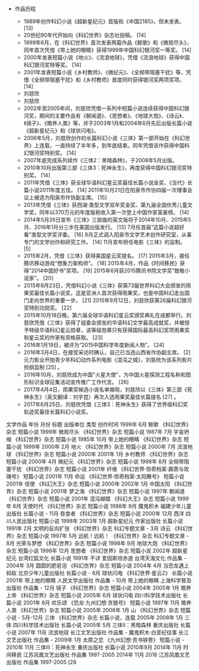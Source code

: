 
+ 作品历程

    + 1989年创作科幻小说《超新星纪元》首版和《中国2185》，但未发表。 [13] 
    + 20世纪90年代开始向《科幻世界》杂志社投稿。 [14] 
    + 1999年6月，在《科幻世界》首次发表两篇作品《鲸歌》和《微观尽头》，同年首次凭借《带上她的眼睛》获得1999年中国科幻银河奖一等奖。 [14] 
    + 2000年发表短篇小说《地火》、《流浪地球》，凭借《流浪地球》获得中国科幻银河奖特等奖。 [14] 
    + 2001年发表短篇小说《乡村教师》、《微纪元》、《全频带阻塞干扰》等，凭借《全频带阻塞干扰》和《乡村教师》首度同时获得银河奖两项奖项。 [14] 
    + 刘慈欣
    + 刘慈欣
    + 2002年至2005年间，刘慈欣凭借一系列中短篇小说连续获得中国科幻银河奖，期间的主要作品有《朝闻道》、《思想者》、《地球大炮》、《诗云》、《镜子》、《赡养人类》等，并于2003年1月和2004年6月先后出版长篇小说《超新星纪元》和《球状闪电》。
    + 2006年5月，刘慈欣创作的长篇科幻小说《三体》第一部开始在《科幻世界》上连载，一直持续了半年多，到年底结束。同年凭借该作获得中国科幻银河奖特别奖。 [14] 
    + 2007年底完成系列续作《三体2：黑暗森林》，于2008年5月出版。
    + 2010年10月出版第三部《三体3：死神永生》，再度获得中国科幻银河奖特别奖。 [14] 
    + 2011年凭借《三体》获全球华语科幻星云奖最佳长篇小说金奖、《当代》长篇小说2011年度五佳。 [14]  2011年10月21日在阳泉市作协四届一次理事会议上被选为阳泉市作协副主席。 [15] 
    + 2013年凭借《三体》获西湖·类型文学双年奖金奖、第九届全国优秀儿童文学奖，同年以370万元的年度版税收入第一次登上中国作家富豪榜。 [14] 
    + 2014年5月26日宣布《三体》三部曲的英文版将于2014年10月、2015年5月、2016年1月分三步在美国出版发行。 [13]  7月任首届“这篇小说超好看”类型文学奖评委。 [16]  8月正式调入阳泉市文学艺术创作研究室，从事专门的文学创作和研究工作。 [14]  11月宣布担任电影《三体》的监制。 [5] 
    + 2015年2月，凭借《三体》获得美国星云奖提名。 [17]  2015年3月，接任腾讯移动游戏“想象力架构师”。 [18]  2015年4月，作品《时间移民》获得“2014中国好书”奖项。 [19]  2015年6月获2015腾讯书院文学奖“致敬小说家”。 [20] 
    + 2015年8月23日，凭借科幻小说《三体》获第73届世界科幻大会颁发的雨果奖最佳长篇小说奖，这是亚洲人首次获得雨果奖，也是中国科幻走出国门走向世界的重要一步。 [21]  2015年9月12日，刘慈欣获第26届科幻银河奖特别功勋奖。 [22] 
    + 2015年10月18日晚，第六届全球华语科幻星云奖颁奖典礼在成都举行。刘慈欣凭借《三体》获得了组委会颁发的华语科幻文学最高成就奖，并被授予特级华语科幻星云勋章，该等级勋章只有获得国际最高科幻奖项雨果奖和星云奖的作家有资格获取。 [23] 
    + 2016年1月19日，被评为“2015中国科学年度新闻人物”。 [24] 
    + 2016年3月4日，在接受采访时确认，自己已当选山西省作协副主席。 [2]  元力影业开拍青少年科幻动作系列电影《混沌之城》，刘慈欣为该系列影片担纲监制 [25]  。
    + 2016年10月，刘慈欣成为中国"火星大使"，为中国火星探测工程名称和图形标识全球征集活动宣传推广工作代言。 [26] 
    + 2017年4月4日，雨果奖候选小说名单揭晓，刘慈欣以《三体》第三部《死神永生》（英文翻译：刘宇昆）再次入选雨果奖最佳长篇提名 [27]  。
    + 2017年6月25日，刘慈欣凭借《三体3：死神永生》获得了世界级科幻奖轨迹奖最佳长篇科幻小说奖。


文学作品
年份  月份  标题  出版单位    类型  创作时间
1999年   6月  鲸歌  《科幻世界》杂志    短篇小说    1999年
微观尽头    《科幻世界》杂志    短篇小说    1987年
7月  宇宙坍缩    《科幻世界》杂志    短篇小说    1985年
10月 带上她的眼睛  《科幻世界》杂志    短篇小说    1999年
2000年   2月  地火  《科幻世界》杂志    短篇小说    2000年
7月  流浪地球    《科幻世界》杂志    短篇小说    2000年
2001年   1月  乡村教师    《科幻世界》杂志    短篇小说    2000年
4月  微纪元 《科幻世界》杂志    短篇小说    1998年
8月  全频带阻塞干扰 《科幻世界》杂志    短篇小说    2001年
纤维  《科幻世界·惊奇档案·霹雳与玫瑰号》  短篇小说    2001年
11月 命运  《科幻世界·惊奇档案·太阳舞号》    短篇小说    2001年
信使  《科幻大王》杂志    短篇小说    2000年
2002年   1月  中国太阳    《科幻世界》杂志    短篇小说    2001年
梦之海 《科幻世界》杂志    短篇小说    1997年
朝闻道 《科幻世界》杂志    短篇小说    2001年
混沌蝴蝶    《科幻大王》杂志    短篇小说    1999年
6月  天使时代    《科幻世界》杂志    短篇小说    1998年
9月  魔鬼积木    福建少年儿童出版社   长篇小说    -
11月 吞食者 《科幻世界》杂志    短篇小说    2000年
12月 西洋  四川人民出版社 短篇小说    1998年
2003年   1月  超新星纪元   作家出版社   长篇小说    1991年
2月  文明的反向扩张 《科幻世界》杂志    科幻专题文章  -
3月  诗云  《科幻世界》杂志    短篇小说    1997年
5月  远航！远航！  《科幻世界》杂志    科幻专题文章  -
8月  光荣与梦想   《科幻世界》杂志    短篇小说    1998年
9月  地球大炮    《科幻世界》杂志    短篇小说    1998年
12月 思想者 《科幻世界》杂志    短篇小说    2002年
超新星纪元   台湾红狐文化  长篇小说    1991年
不详  爱因斯坦赤道  台湾天海文化  作品集 -
2004年   3月  圆圆的肥皂泡  《科幻世界》杂志    短篇小说    2004年
4月  当恐龙遇上蚂蚁 北京少年儿童出版社   长篇小说    -
6月  球状闪电    《科幻世界·星云2》  长篇小说    2001年
带上她的眼睛  人民文学出版社 作品集 -
10月 带上她的眼睛  上海科学普及出版社   作品集 -
12月 镜子  《科幻世界》杂志    短篇小说    2004年
2005年   1月  赡养上帝    《科幻世界》杂志    短篇小说    2005年
6月  球状闪电    四川科学技术出版社   长篇小说    2001年
8月  欢乐颂 《恐龙·九州幻想·贪狼号》   短篇小说    1997年
11月 赡养人类    《科幻世界》杂志    短篇小说    2005年
2006年   1月  山   《科幻世界》杂志    短篇小说    -
5月-12月  三体  《科幻世界》杂志    长篇小说，连载 2005年
2008年   1月  三体  四川科学技术出版社   长篇小说    2005年
5月  三体II：黑暗森林   重庆出版社   长篇小说    2007年
11月 流浪地球    长江文艺出版社 作品集 -
魔鬼积木·白垩纪往事  长江文艺出版社 作品集 -
2009年   1月  太原之恋    《九州幻想·贲书铁卷》 短篇小说    -
2010年   11月 三体III：死神永生  重庆出版社   长篇小说    2010年9月
2014年   11月 时间移民    江苏凤凰文艺出版社   作品集 1997-2005
2014年   11月 2018    江苏凤凰文艺出版社   作品集 1997-2005 [28